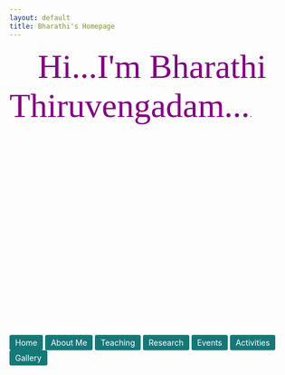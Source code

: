 ```yaml
---
layout: default
title: Bharathi's Homepage
---
```




<span style="font-size: 60px; color: purple; font-family: 'Calligraphy', Tangerine; margin-left: 50px"> Hi...I'm Bharathi Thiruvengadam...</span>.


<p style="margin-top: 370px; text-size: larger"> </p>


<a href="index" class="btn" style="display: inline-block; padding: 5px 10px; background-color: #157878; color: white; text-decoration: none; border-radius: 3px;">Home</a>  <a href="about" class="btn" style="display: inline-block; padding: 5px 10px; background-color: #157878; color: white; text-decoration: none; border-radius: 3px;">About Me</a> <a href="teaching" class="btn" style="display: inline-block; padding: 5px 10px; background-color: #157878; color: white; text-decoration: none; border-radius: 3px;">Teaching</a>  <a href="research" class="btn" style="display: inline-block; padding: 5px 10px; background-color: #157878; color: white; text-decoration: none; border-radius: 3px;">Research</a>  <a href="event" class="btn" style="display: inline-block; padding: 5px 10px; background-color: #157878; color: white; text-decoration: none; border-radius: 3px;">Events</a>  <a href="activities" class="btn" style="display: inline-block; padding: 5px 10px; background-color: #157878; color: white; text-decoration: none; border-radius: 3px;">Activities</a> <a href="gallery" class="btn" style="display: inline-block; padding: 5px 10px; background-color: #157878; color: white; text-decoration: none; border-radius: 3px;">Gallery</a>




<style>
body {
    background-image: URL('Backpho.png');
    background-size: cover;
    background-repeat: no-repeat;
    background-attachment: fixed;
    background-position: center below;
}
</style>

<br/><br/><br/>

